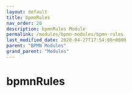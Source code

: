 ```yaml
---
layout: default
title: bpmnRules 
nav_order: 20
description: bpmnRules Module
permalink: /modules/bpmn-modules/bpmn-rules
last_modified_date: 2020-04-27T17:54:08+0000
parent: "BPMN Modules"
grand_parent: "Modules"
---
```


# bpmnRules
